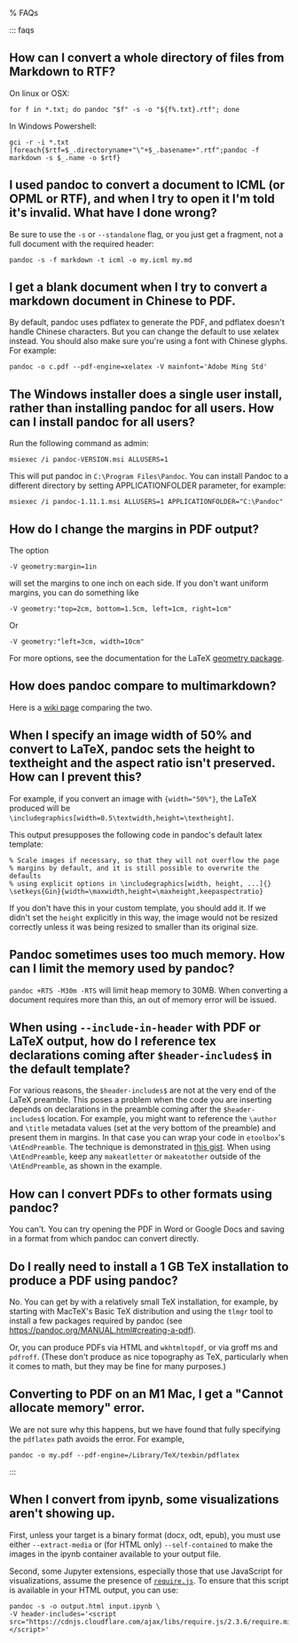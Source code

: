 % FAQs

::: faqs

## How can I convert a whole directory of files from Markdown to RTF?

On linux or OSX:

    for f in *.txt; do pandoc "$f" -s -o "${f%.txt}.rtf"; done


In Windows Powershell:

    gci -r -i *.txt |foreach{$rtf=$_.directoryname+"\"+$_.basename+".rtf";pandoc -f markdown -s $_.name -o $rtf}

## I used pandoc to convert a document to ICML (or OPML or RTF), and when I try to open it I'm told it's invalid.  What have I done wrong?

Be sure to use the `-s` or `--standalone` flag, or you just get a
fragment, not a full document with the required header:

    pandoc -s -f markdown -t icml -o my.icml my.md

## I get a blank document when I try to convert a markdown document in Chinese to PDF.

By default, pandoc uses pdflatex to generate the PDF, and pdflatex
doesn't handle Chinese characters. But you can change the default to
use xelatex instead. You should also make sure you're using a font
with Chinese glyphs.  For example:

    pandoc -o c.pdf --pdf-engine=xelatex -V mainfont='Adobe Ming Std'

## The Windows installer does a single user install, rather than installing pandoc for all users. How can I install pandoc for all users?

Run the following command as admin:

    msiexec /i pandoc-VERSION.msi ALLUSERS=1

This will put pandoc in `C:\Program Files\Pandoc`.
You can install Pandoc to a different directory by setting APPLICATIONFOLDER parameter,
for example:

    msiexec /i pandoc-1.11.1.msi ALLUSERS=1 APPLICATIONFOLDER="C:\Pandoc"

## How do I change the margins in PDF output?

The option

    -V geometry:margin=1in

will set the margins to one inch on each side.  If you don't want uniform
margins, you can do something like

    -V geometry:"top=2cm, bottom=1.5cm, left=1cm, right=1cm"

Or

    -V geometry:"left=3cm, width=10cm"

For more options, see the documentation for the LaTeX [geometry
package](https://www.ctan.org/pkg/geometry).

## How does pandoc compare to multimarkdown?

Here is a [wiki
page](https://github.com/jgm/pandoc/wiki/Pandoc-vs-Multimarkdown)
comparing the two.

## When I specify an image width of 50% and convert to LaTeX, pandoc sets the height to textheight and the aspect ratio isn't preserved. How can I prevent this?

For example, if you convert an image with `{width="50%"}`, the LaTeX produced
will be `\includegraphics[width=0.5\textwidth,height=\textheight]`.

This output presupposes the following code in pandoc's default latex
template:

```
% Scale images if necessary, so that they will not overflow the page
% margins by default, and it is still possible to overwrite the defaults
% using explicit options in \includegraphics[width, height, ...]{}
\setkeys{Gin}{width=\maxwidth,height=\maxheight,keepaspectratio}
```

If you don't have this in your custom template, you should
add it.  If we didn't set the `height` explicitly in this way,
the image would not be resized correctly unless it was
being resized to smaller than its original size.

## Pandoc sometimes uses too much memory. How can I limit the memory used by pandoc?

`pandoc +RTS -M30m -RTS` will limit heap memory to 30MB.
When converting a document requires more than this, an out of
memory error will be issued.

## When using `--include-in-header` with PDF or LaTeX output, how do I reference tex declarations coming after `$header-includes$` in the default template?

For various reasons, the `$header-includes$` are not at the very
end of the LaTeX preamble.  This poses a problem when the code
you are inserting depends on declarations in the preamble coming
after the `$header-includes$` location. For example, you might
want to reference the `\author` and `\title` metadata values
(set at the very bottom of the preamble) and present them in
margins. In that case you can wrap your code in `etoolbox`'s
`\AtEndPreamble`.  The technique is demonstrated in [this
gist](https://gist.github.com/JohnLukeBentley/9dda6166b9ee5c4127afd2b8cd16b70a).
When using `\AtEndPreamble`, keep any `makeatletter` or
`makeatother` outside of the `\AtEndPreamble`, as shown in the
example.

## How can I convert PDFs to other formats using pandoc?

You can't. You can try opening the PDF in Word or Google Docs
and saving in a format from which pandoc can convert directly.

## Do I really need to install a 1 GB TeX installation to produce a PDF using pandoc?

No.  You can get by with a relatively small TeX installation,
for example, by starting with MacTeX's Basic TeX distribution
and using the `tlmgr` tool to install a few packages required by pandoc
(see https://pandoc.org/MANUAL.html#creating-a-pdf).

Or, you can produce PDFs via HTML and `wkhtmltopdf`,
or via groff ms and `pdfroff`.  (These don't produce as nice
topography as TeX, particularly when it comes to math, but they
may be fine for many purposes.)


## Converting to PDF on an M1 Mac, I get a "Cannot allocate memory" error.

We are not sure why this happens, but we have found that
fully specifying the `pdflatex` path avoids the error. For
example,

    pandoc -o my.pdf --pdf-engine=/Library/TeX/texbin/pdflatex

:::

## When I convert from ipynb, some visualizations aren't showing up.

First, unless your target is a binary format (docx, odt, epub),
you must use either `--extract-media` or (for HTML only)
`--self-contained` to make the images in the ipynb container
available to your output file.

Second, some Jupyter extensions, especially those that use JavaScript
for visualizations, assume the presence of
[`require.js`](https://github.com/requirejs/requirejs).
To ensure that this script is available in your HTML output, you
can use:

```
pandoc -s -o output.html input.ipynb \
-V header-includes='<script src="https://cdnjs.cloudflare.com/ajax/libs/require.js/2.3.6/require.min.js"></script>'
```

